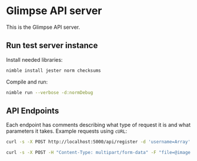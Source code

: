 # Glimpse API server

This is the Glimpse API server.

## Run test server instance

Install needed libraries:

```sh
nimble install jester norm checksums
```

Compile and run:

```sh
nimble run --verbose -d:normDebug
```

## API Endpoints

Each endpoint has comments describing what type of request it is and what parameters it takes.
Example requests using `cURL`:

```sh
curl -s -X POST http://localhost:5000/api/register -d 'username=Array' -d 'password=i8Vl8XZaVRiZFsZ'
```

```sh
curl -s -X POST -H "Content-Type: multipart/form-data" -F "file=@image.png" -F "token=<some long hash here>" http://localhost:5000/api/upload
```
